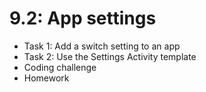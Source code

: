 # 9.2: App settings

* Task 1: Add a switch setting to an app
* Task 2: Use the Settings Activity template
* Coding challenge
* Homework